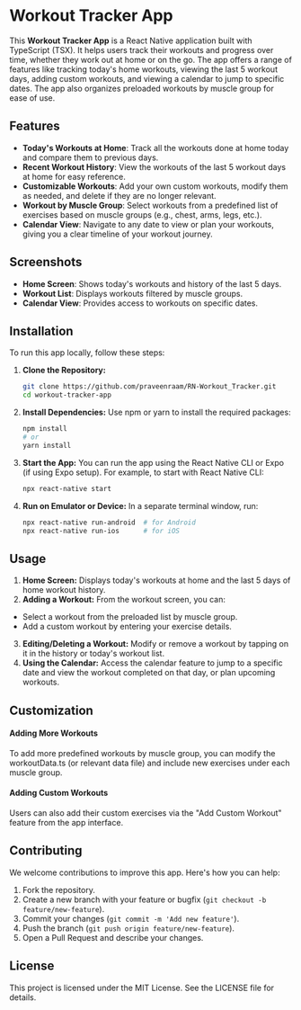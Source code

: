 # Workout Tracker App

This **Workout Tracker App** is a React Native application built with TypeScript (TSX). It helps users track their workouts and progress over time, whether they work out at home or on the go. The app offers a range of features like tracking today's home workouts, viewing the last 5 workout days, adding custom workouts, and viewing a calendar to jump to specific dates. The app also organizes preloaded workouts by muscle group for ease of use.

## Features

- **Today's Workouts at Home**: Track all the workouts done at home today and compare them to previous days.
- **Recent Workout History**: View the workouts of the last 5 workout days at home for easy reference.
- **Customizable Workouts**: Add your own custom workouts, modify them as needed, and delete if they are no longer relevant.
- **Workout by Muscle Group**: Select workouts from a predefined list of exercises based on muscle groups (e.g., chest, arms, legs, etc.).
- **Calendar View**: Navigate to any date to view or plan your workouts, giving you a clear timeline of your workout journey.

## Screenshots

<!-- Add screenshots of your app here, if available. For example: -->
- **Home Screen**: Shows today's workouts and history of the last 5 days.
- **Workout List**: Displays workouts filtered by muscle groups.
- **Calendar View**: Provides access to workouts on specific dates.

## Installation

To run this app locally, follow these steps:

1. **Clone the Repository:**
   ```bash
   git clone https://github.com/praveenraam/RN-Workout_Tracker.git
   cd workout-tracker-app
   ```
2. **Install Dependencies:** Use npm or yarn to install the required packages:

    ``` bash
    npm install
    # or
    yarn install
    ```

3. **Start the App:** You can run the app using the React Native CLI or Expo (if using Expo setup). For example, to start with React Native CLI:

    ``` bash
    npx react-native start
    ```
4. **Run on Emulator or Device:** In a separate terminal window, run:

    ``` bash
    npx react-native run-android  # for Android
    npx react-native run-ios      # for iOS
    ```
## Usage
1. **Home Screen:** Displays today's workouts at home and the last 5 days of home workout history.
2. **Adding a Workout:** From the workout screen, you can:
- Select a workout from the preloaded list by muscle group.
- Add a custom workout by entering your exercise details.
3. **Editing/Deleting a Workout:** Modify or remove a workout by tapping on it in the history or today's workout list.
4. **Using the Calendar:** Access the calendar feature to jump to a specific date and view the workout completed on that day, or plan upcoming workouts.

## Customization
#### Adding More Workouts
To add more predefined workouts by muscle group, you can modify the workoutData.ts (or relevant data file) and include new exercises under each muscle group.

#### Adding Custom Workouts
Users can also add their custom exercises via the "Add Custom Workout" feature from the app interface.

## Contributing
We welcome contributions to improve this app. Here's how you can help:

1. Fork the repository.
2. Create a new branch with your feature or bugfix (`git checkout -b feature/new-feature`).
3. Commit your changes (`git commit -m 'Add new feature'`).
4. Push the branch (`git push origin feature/new-feature`).
5. Open a Pull Request and describe your changes.

## License
This project is licensed under the MIT License. See the LICENSE file for details.